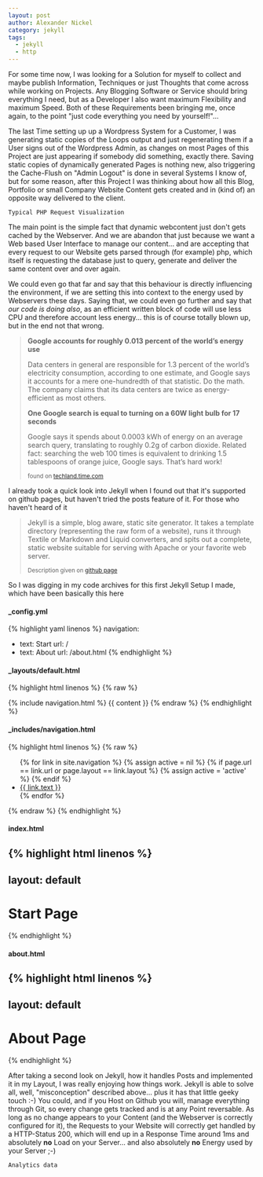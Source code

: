 ```yaml
---
layout: post
author: Alexander Nickel
category: jekyll
tags:
  - jekyll
  - http
---
```

For some time now, I was looking for a Solution for myself to collect and maybe publish Information, Techniques or just Thoughts that come across while working on Projects. Any Blogging Software or Service should bring everything I need, but as a Developer I also want maximum Flexibility and maximum Speed. Both of these Requirements been bringing me, once again, to the point "just code everything you need by yourself!"...

The last Time setting up up a Wordpress System for a Customer, I was generating static copies of the Loops output and just regenerating them if a User signs out of the Wordpress Admin, as changes on most Pages of this Project are just appearing if somebody did something, exactly there. Saving static copies of dynamically generated Pages is nothing new, also triggering the Cache-Flush on "Admin Logout" is done in several Systems I know of, but for some reason, after this Project I was thinking about how all this Blog, Portfolio or small Company Website Content gets created and in (kind of) an opposite way delivered to the client.

    Typical PHP Request Visualization

The main point is the simple fact that dynamic webcontent just don't gets cached by the Webserver. And we are abandon that just because we want a Web based User Interface to manage our content... and are accepting that every request to our Website gets parsed through (for example) php, which itself is requesting the database just to query, generate and deliver the same content over and over again.

We could even go that far and say that this behaviour is directly influencing the environment, if we are setting this into context to the energy used by Webservers these days. Saying that, we could even go further and say that *our code is doing also*, as an efficient written block of code will use less CPU and therefore account less energy... this is of course totally blown up, but in the end not that wrong.

<blockquote>
<p><strong>Google accounts for roughly 0.013 percent of the world’s energy use</strong></p>

<p>Data centers in general are responsible for 1.3 percent of the world’s electricity consumption, according to one estimate, and Google says it accounts for a mere one-hundredth of that statistic. Do the math. The company claims that its data centers are twice as energy-efficient as most others.</p>

<p><strong>One Google search is equal to turning on a 60W light bulb for 17 seconds</strong></p>

<p>Google says it spends about 0.0003 kWh of energy on an average search query, translating to roughly 0.2g of carbon dioxide. Related fact: searching the web 100 times is equivalent to drinking 1.5 tablespoons of orange juice, Google says. That’s hard work!</p>
<small>found on <a href="http://techland.time.com/2011/09/09/6-things-youd-never-guess-about-googles-energy-use/">techland.time.com</a></small>
</blockquote>

I already took a quick look into Jekyll when I found out that it's supported on github pages, but haven't tried the posts feature of it. For those who haven't heard of it

<blockquote><p>
Jekyll is a simple, blog aware, static site generator. It takes a template directory (representing the raw form of a website), runs it through Textile or Markdown and Liquid converters, and spits out a complete, static website suitable for serving with Apache or your favorite web server.
</p>
<small>Description given on <a href="https://github.com/mojombo/jekyll">github page</a></small>
</blockquote>

So I was digging in my code archives for this first Jekyll Setup I made, which have been basically this here

#### \_config.yml

{% highlight yaml linenos %}
navigation:
- text: Start
  url: /
- text: About
  url: /about.html
{% endhighlight %}

#### \_layouts/default.html

{% highlight html linenos %}
{% raw %}
<html>
  <head>
    <!-- ... -->
  </head>
  <body>
    {% include navigation.html %}
    {{ content }}
  </body>
</html>
{% endraw %}
{% endhighlight %}

#### \_includes/navigation.html

{% highlight html linenos %}
{% raw %}
<ul class="nav">
  {% for link in site.navigation %}
    {% assign active = nil %}
    {% if page.url == link.url or page.layout == link.layout %}
      {% assign active = 'active' %}
    {% endif %}
    <li class="{{ active }}">
      <a href="{{ link.url }}">{{ link.text }}</a>
    </li>
  {% endfor %}
</ul>
{% endraw %}
{% endhighlight %}

#### index.html

{% highlight html linenos %}
---
layout: default
---
<h1>Start Page</h1>
{% endhighlight %}

#### about.html

{% highlight html linenos %}
---
layout: default
---
<h1>About Page</h1>
{% endhighlight %}

After taking a second look on Jekyll, how it handles Posts and implemented it in my Layout, I was really enjoying how things work. Jekyll is able to solve all, well, "misconception" described above... plus it has that little geeky touch :-) You could, and if you Host on Github you will, manage everything through Git, so every change gets tracked and is at any Point reversable. As long as no change appears to your Content (and the Webserver is correctly configured for it), the Requests to your Website will correctly get handled by a HTTP-Status 200, which will end up in a Response Time around 1ms and absolutely **no** Load on your Server... and also absolutely **no** Energy used by your Server ;-)

    Analytics data
